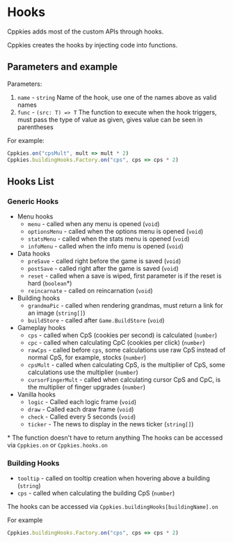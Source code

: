 # Hooks

Cppkies adds most of the custom APIs through hooks.

Cppkies creates the hooks by injecting code into functions.

## Parameters and example

Parameters:

1. `name` - `string` Name of the hook, use one of the names above as valid names
2. `func` - `(src: T) => T` The function to execute when the hook triggers, must pass the type of value as given, gives value can be seen in parentheses

For example:

```ts
Cppkies.on("cpsMult", mult => mult * 2)
Cppkies.buildingHooks.Factory.on("cps", cps => cps * 2)
```

## Hooks List

### Generic Hooks

- Menu hooks
  - `menu` - called when any menu is opened (`void`)
  - `optionsMenu` - called when the options menu is opened (`void`)
  - `statsMenu` - called when the stats menu is opened (`void`)
  - `infoMenu` - called when the info menu is opened (`void`)
- Data hooks
  - `preSave` - called right before the game is saved (`void`)
  - `postSave` - called right after the game is saved (`void`)
  - `reset` - called when a save is wiped, first parameter is if the reset is hard (`boolean`\*)
  - `reincarnate` - called on reincarnation (`void`)
- Building hooks
  - `grandmaPic` - called when rendering grandmas, must return a link for an image (`string[]`)
  - `buildStore` - called after `Game.BuildStore` (`void`)
- Gameplay hooks
  - `cps` - called when CpS (cookies per second) is calculated (`number`)
  - `cpc` - called when calculating CpC (cookies per click) (`number`)
  - `rawCps` - called before `cps`, some calculations use raw CpS instead of normal CpS, for example, stocks (`number`)
  - `cpsMult` - called when calculating CpS, is the multiplier of CpS, some calculations use the multiplier (`number`)
  - `cursorFingerMult` - called when calculating cursor CpS and CpC, is the multiplier of finger upgrades (`number`)
- Vanilla hooks
  - `logic` - Called each logic frame (`void`)
  - `draw` - Called each draw frame (`void`)
  - `check` - Called every 5 seconds (`void`)
  - `ticker` - The news to display in the news ticker (`string[]`)

\* The function doesn't have to return anything
The hooks can be accessed via `Cppkies.on` or `Cppkies.hooks.on`

### Building Hooks

- `tooltip` - called on tooltip creation when hovering above a building (`string`)
- `cps` - called when calculating the building CpS (`number`)

The hooks can be accessed via `Cppkies.buildingHooks[buildingName].on`

For example

```ts
Cppkies.buildingHooks.Factory.on("cps", cps => cps * 2)
```
